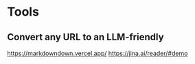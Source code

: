 # Tools

## Convert any URL to an LLM-friendly 
https://markdowndown.vercel.app/
https://jina.ai/reader/#demo

